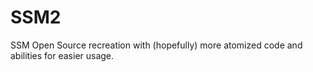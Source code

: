 # SSM2
SSM Open Source recreation with (hopefully) more atomized code and abilities for easier usage.
